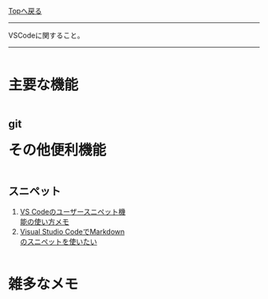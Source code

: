 <style>
.column-left{
  float: left;
  width: 47.5%;
  text-align: left;
}
.column-right{
  float: right;
  width: 47.5%;
  text-align: left;
}
.column-one{
  float: left;
  width: 100%;
  text-align: left;
}
</style>
<!-- ---------------------------------------------------------------------------------------------------- -->
<!-- ヘッダ部 -->
<div class="column-one">
<!-- ---------------------------------------------------------------------------------------------------- -->

  [Topへ戻る](../index.md)

  --------------------------------------------------------------------------
  VSCodeに関すること。

  --------------------------------------------------------------------------
</div>

<!-- ---------------------------------------------------------------------------------------------------- -->
<!-- セクション -->
<div class="column-one">
<!-- ---------------------------------------------------------------------------------------------------- -->

# 主要な機能
  <!-- left--------------------------------- -->
  <div class="column-left">

  ## git

  </div>
  <!-- right--------------------------------- -->
  <div class="column-right">

  </div>
</div>

# その他便利機能
  <!-- left--------------------------------- -->
  <div class="column-left">



  ## スニペット
  1. <a href="https://qiita.com/12345/items/97ba616d530b4f692c97" target="_blank">VS Codeのユーザースニペット機能の使い方メモ</a>	
  1. <a href="https://aadojo.alterbooth.com/entry/2023/01/16/110000" target="_blank">Visual Studio CodeでMarkdownのスニペットを使いたい</a>	


  </div>
  <!-- right--------------------------------- -->
  <div class="column-right">

  </div>
</div>

<!-- ---------------------------------------------------------------------------------------------------- -->
<!-- セクション -->
<div class="column-one">
<!-- ---------------------------------------------------------------------------------------------------- -->

  # 雑多なメモ
  <!-- left--------------------------------- -->
  <div class="column-left">
  </div>
  </div>
  <!-- right--------------------------------- -->
  <div class="column-right">
  </div>
</div>
